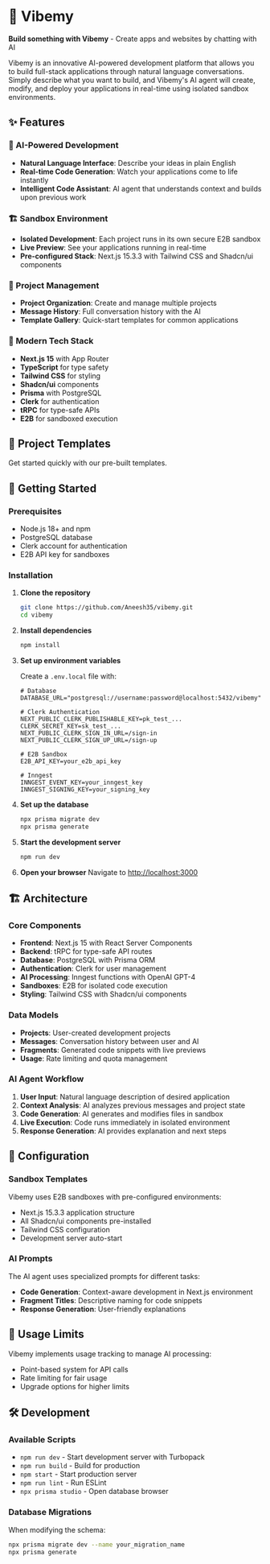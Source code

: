 # 🚀 Vibemy

**Build something with Vibemy** - Create apps and websites by chatting with AI

Vibemy is an innovative AI-powered development platform that allows you to build full-stack applications through natural language conversations. Simply describe what you want to build, and Vibemy's AI agent will create, modify, and deploy your applications in real-time using isolated sandbox environments.

## ✨ Features

### 🤖 AI-Powered Development

- **Natural Language Interface**: Describe your ideas in plain English
- **Real-time Code Generation**: Watch your applications come to life instantly
- **Intelligent Code Assistant**: AI agent that understands context and builds upon previous work

### 🏗️ Sandbox Environment

- **Isolated Development**: Each project runs in its own secure E2B sandbox
- **Live Preview**: See your applications running in real-time
- **Pre-configured Stack**: Next.js 15.3.3 with Tailwind CSS and Shadcn/ui components

### 📱 Project Management

- **Project Organization**: Create and manage multiple projects
- **Message History**: Full conversation history with the AI
- **Template Gallery**: Quick-start templates for common applications

### 🎨 Modern Tech Stack

- **Next.js 15** with App Router
- **TypeScript** for type safety
- **Tailwind CSS** for styling
- **Shadcn/ui** components
- **Prisma** with PostgreSQL
- **Clerk** for authentication
- **tRPC** for type-safe APIs
- **E2B** for sandboxed execution

## 🎯 Project Templates

Get started quickly with our pre-built templates.

## 🚀 Getting Started

### Prerequisites

- Node.js 18+ and npm
- PostgreSQL database
- Clerk account for authentication
- E2B API key for sandboxes

### Installation

1. **Clone the repository**

   ```bash
   git clone https://github.com/Aneesh35/vibemy.git
   cd vibemy
   ```

2. **Install dependencies**

   ```bash
   npm install
   ```

3. **Set up environment variables**

   Create a `.env.local` file with:

   ```env
   # Database
   DATABASE_URL="postgresql://username:password@localhost:5432/vibemy"
   
   # Clerk Authentication
   NEXT_PUBLIC_CLERK_PUBLISHABLE_KEY=pk_test_...
   CLERK_SECRET_KEY=sk_test_...
   NEXT_PUBLIC_CLERK_SIGN_IN_URL=/sign-in
   NEXT_PUBLIC_CLERK_SIGN_UP_URL=/sign-up
   
   # E2B Sandbox
   E2B_API_KEY=your_e2b_api_key
   
   # Inngest
   INNGEST_EVENT_KEY=your_inngest_key
   INNGEST_SIGNING_KEY=your_signing_key
   ```

4. **Set up the database**

   ```bash
   npx prisma migrate dev
   npx prisma generate
   ```

5. **Start the development server**

   ```bash
   npm run dev
   ```

6. **Open your browser**
   Navigate to [http://localhost:3000](http://localhost:3000)

## 🏗️ Architecture

### Core Components

- **Frontend**: Next.js 15 with React Server Components
- **Backend**: tRPC for type-safe API routes
- **Database**: PostgreSQL with Prisma ORM
- **Authentication**: Clerk for user management
- **AI Processing**: Inngest functions with OpenAI GPT-4
- **Sandboxes**: E2B for isolated code execution
- **Styling**: Tailwind CSS with Shadcn/ui components

### Data Models

- **Projects**: User-created development projects
- **Messages**: Conversation history between user and AI
- **Fragments**: Generated code snippets with live previews
- **Usage**: Rate limiting and quota management

### AI Agent Workflow

1. **User Input**: Natural language description of desired application
2. **Context Analysis**: AI analyzes previous messages and project state
3. **Code Generation**: AI generates and modifies files in sandbox
4. **Live Execution**: Code runs immediately in isolated environment
5. **Response Generation**: AI provides explanation and next steps

## 🔧 Configuration

### Sandbox Templates

Vibemy uses E2B sandboxes with pre-configured environments:

- Next.js 15.3.3 application structure
- All Shadcn/ui components pre-installed
- Tailwind CSS configuration
- Development server auto-start

### AI Prompts

The AI agent uses specialized prompts for different tasks:

- **Code Generation**: Context-aware development in Next.js environment
- **Fragment Titles**: Descriptive naming for code snippets
- **Response Generation**: User-friendly explanations

## 🚦 Usage Limits

Vibemy implements usage tracking to manage AI processing:

- Point-based system for API calls
- Rate limiting for fair usage
- Upgrade options for higher limits

## 🛠️ Development

### Available Scripts

- `npm run dev` - Start development server with Turbopack
- `npm run build` - Build for production
- `npm start` - Start production server
- `npm run lint` - Run ESLint
- `npx prisma studio` - Open database browser

### Database Migrations

When modifying the schema:

```bash
npx prisma migrate dev --name your_migration_name
npx prisma generate
```
